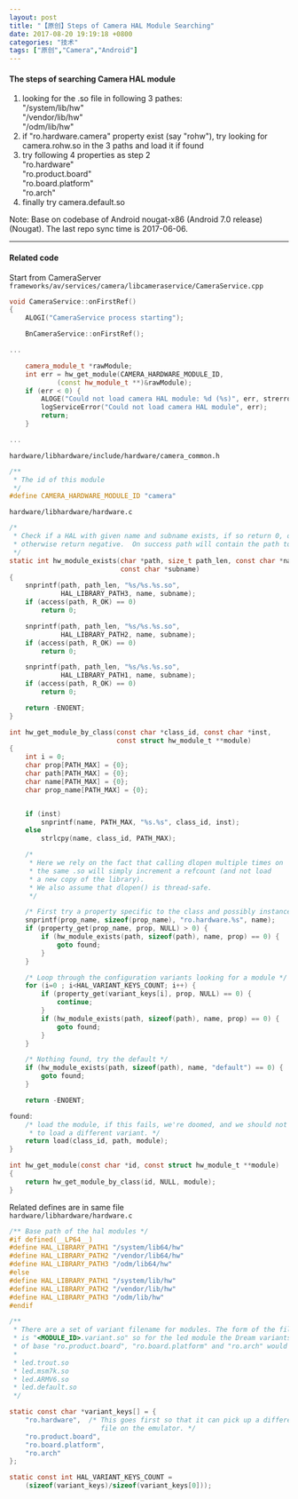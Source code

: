 ```yaml
---
layout: post
title: "【原创】Steps of Camera HAL Module Searching"
date: 2017-08-20 19:19:18 +0800
categories: "技术"
tags: ["原创","Camera","Android"]
---
```

#### The steps of searching Camera HAL module
1. looking for the .so file in following 3 pathes:<br>
"/system/lib/hw"<br>
"/vendor/lib/hw"<br>
"/odm/lib/hw"<br>
2. if "ro.hardware.camera" property exist (say "rohw"), try looking for camera.rohw.so in the 3 paths and load it if found
3. try following 4 properties as step 2<br>
"ro.hardware"<br>
"ro.product.board"<br>
"ro.board.platform"<br>
"ro.arch"<br>
4. finally try camera.default.so

Note: Base on codebase of Android nougat-x86 (Android 7.0 release) (Nougat). The last repo sync time is 2017-06-06.

---

#### Related code

Start from CameraServer<br>
`frameworks/av/services/camera/libcameraservice/CameraService.cpp`
```cpp
void CameraService::onFirstRef()
{
    ALOGI("CameraService process starting");

    BnCameraService::onFirstRef();

...

    camera_module_t *rawModule;
    int err = hw_get_module(CAMERA_HARDWARE_MODULE_ID,
            (const hw_module_t **)&rawModule);
    if (err < 0) {
        ALOGE("Could not load camera HAL module: %d (%s)", err, strerror(-err));
        logServiceError("Could not load camera HAL module", err);
        return;
    }

...
```

`hardware/libhardware/include/hardware/camera_common.h`
```c
/**
 * The id of this module
 */
#define CAMERA_HARDWARE_MODULE_ID "camera"
```

`hardware/libhardware/hardware.c`
```c
/*
 * Check if a HAL with given name and subname exists, if so return 0, otherwise
 * otherwise return negative.  On success path will contain the path to the HAL.
 */
static int hw_module_exists(char *path, size_t path_len, const char *name,
                            const char *subname)
{
    snprintf(path, path_len, "%s/%s.%s.so",
             HAL_LIBRARY_PATH3, name, subname);
    if (access(path, R_OK) == 0)
        return 0;

    snprintf(path, path_len, "%s/%s.%s.so",
             HAL_LIBRARY_PATH2, name, subname);
    if (access(path, R_OK) == 0)
        return 0;

    snprintf(path, path_len, "%s/%s.%s.so",
             HAL_LIBRARY_PATH1, name, subname);
    if (access(path, R_OK) == 0)
        return 0;

    return -ENOENT;
}

int hw_get_module_by_class(const char *class_id, const char *inst,
                           const struct hw_module_t **module)
{
    int i = 0;
    char prop[PATH_MAX] = {0};
    char path[PATH_MAX] = {0};
    char name[PATH_MAX] = {0};
    char prop_name[PATH_MAX] = {0};


    if (inst)
        snprintf(name, PATH_MAX, "%s.%s", class_id, inst);
    else
        strlcpy(name, class_id, PATH_MAX);

    /*
     * Here we rely on the fact that calling dlopen multiple times on
     * the same .so will simply increment a refcount (and not load
     * a new copy of the library).
     * We also assume that dlopen() is thread-safe.
     */

    /* First try a property specific to the class and possibly instance */
    snprintf(prop_name, sizeof(prop_name), "ro.hardware.%s", name);
    if (property_get(prop_name, prop, NULL) > 0) {
        if (hw_module_exists(path, sizeof(path), name, prop) == 0) {
            goto found;
        }
    }

    /* Loop through the configuration variants looking for a module */
    for (i=0 ; i<HAL_VARIANT_KEYS_COUNT; i++) {
        if (property_get(variant_keys[i], prop, NULL) == 0) {
            continue;
        }
        if (hw_module_exists(path, sizeof(path), name, prop) == 0) {
            goto found;
        }
    }

    /* Nothing found, try the default */
    if (hw_module_exists(path, sizeof(path), name, "default") == 0) {
        goto found;
    }

    return -ENOENT;

found:
    /* load the module, if this fails, we're doomed, and we should not try
     * to load a different variant. */
    return load(class_id, path, module);
}

int hw_get_module(const char *id, const struct hw_module_t **module)
{
    return hw_get_module_by_class(id, NULL, module);
}
```

Related defines are in same file<br>
`hardware/libhardware/hardware.c`
```c
/** Base path of the hal modules */
#if defined(__LP64__)
#define HAL_LIBRARY_PATH1 "/system/lib64/hw"
#define HAL_LIBRARY_PATH2 "/vendor/lib64/hw"
#define HAL_LIBRARY_PATH3 "/odm/lib64/hw"
#else
#define HAL_LIBRARY_PATH1 "/system/lib/hw"
#define HAL_LIBRARY_PATH2 "/vendor/lib/hw"
#define HAL_LIBRARY_PATH3 "/odm/lib/hw"
#endif

/**
 * There are a set of variant filename for modules. The form of the filename
 * is "<MODULE_ID>.variant.so" so for the led module the Dream variants 
 * of base "ro.product.board", "ro.board.platform" and "ro.arch" would be:
 *
 * led.trout.so
 * led.msm7k.so
 * led.ARMV6.so
 * led.default.so
 */

static const char *variant_keys[] = {
    "ro.hardware",  /* This goes first so that it can pick up a different
                       file on the emulator. */
    "ro.product.board",
    "ro.board.platform",
    "ro.arch"
};

static const int HAL_VARIANT_KEYS_COUNT =
    (sizeof(variant_keys)/sizeof(variant_keys[0]));
```

